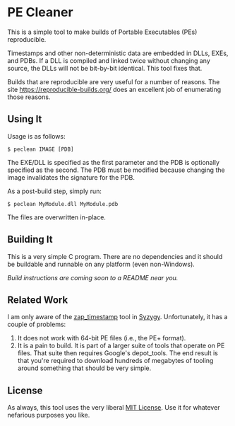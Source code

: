 # PE Cleaner

This is a simple tool to make builds of Portable Executables (PEs) reproducible.

Timestamps and other non-deterministic data are embedded in DLLs, EXEs, and
PDBs. If a DLL is compiled and linked twice without changing any source, the
DLLs will not be bit-by-bit identical. This tool fixes that.

Builds that are reproducible are very useful for a number of reasons. The site
https://reproducible-builds.org/ does an excellent job of enumerating those
reasons.

## Using It

Usage is as follows:

    $ peclean IMAGE [PDB]

The EXE/DLL is specified as the first parameter and the PDB is optionally
specified as the second. The PDB must be modified because changing the image
invalidates the signature for the PDB.

As a post-build step, simply run:

    $ peclean MyModule.dll MyModule.pdb

The files are overwritten in-place.

## Building It

This is a very simple C program. There are no dependencies and it should be
buildable and runnable on any platform (even non-Windows).

*Build instructions are coming soon to a README near you.*

## Related Work

I am only aware of the [zap_timestamp][] tool in [Syzygy][]. Unfortunately, it
has a couple of problems:

 1. It does not work with 64-bit PE files (i.e., the PE+ format).
 2. It is a pain to build. It is part of a larger suite of tools that operate on
    PE files. That suite then requires Google's depot_tools. The end result is
    that you're required to download hundreds of megabytes of tooling around
    something that should be very simple.

[zap_timestamp]: https://github.com/google/syzygy/tree/master/syzygy/zap_timestamp
[Syzygy]: https://github.com/google/syzygy

## License

As always, this tool uses the very liberal [MIT License](/LICENSE). Use it for
whatever nefarious purposes you like.
